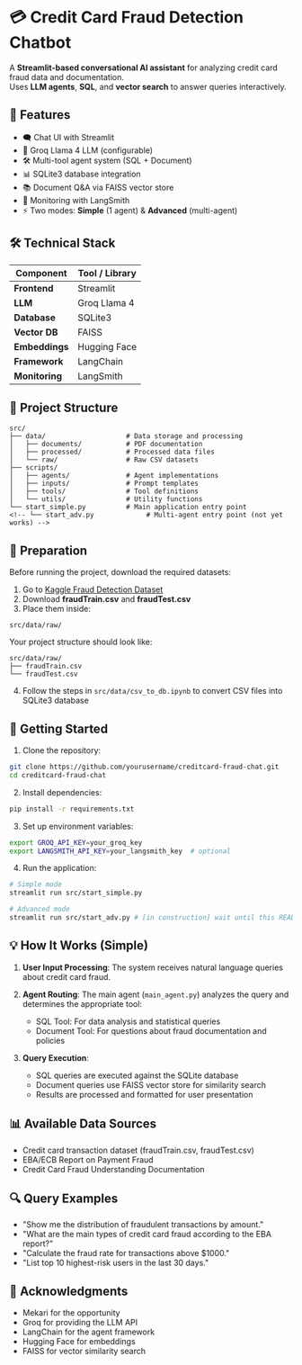 # 💳 Credit Card Fraud Detection Chatbot

A **Streamlit-based conversational AI assistant** for analyzing credit card fraud data and documentation.  
Uses **LLM agents**, **SQL**, and **vector search** to answer queries interactively.

## 🌟 Features

- 🗨️ Chat UI with Streamlit
- 🧠 Groq Llama 4 LLM (configurable)
- 🛠 Multi-tool agent system (SQL + Document)
- 📊 SQLite3 database integration
- 📚 Document Q&A via FAISS vector store
- 🔎 Monitoring with LangSmith
- ⚡ Two modes: **Simple** (1 agent) & **Advanced** (multi-agent)

## 🛠 Technical Stack

| Component      | Tool / Library |
|---------------|----------------|
| **Frontend**  | Streamlit |
| **LLM**       | Groq Llama 4 |
| **Database**  | SQLite3 |
| **Vector DB** | FAISS |
| **Embeddings**| Hugging Face |
| **Framework** | LangChain |
| **Monitoring**| LangSmith |

## 📁 Project Structure

```
src/
├── data/                    # Data storage and processing
│   ├── documents/           # PDF documentation
│   ├── processed/           # Processed data files
│   └── raw/                 # Raw CSV datasets
├── scripts/
│   ├── agents/              # Agent implementations
│   ├── inputs/              # Prompt templates
│   ├── tools/               # Tool definitions
│   └── utils/               # Utility functions
└── start_simple.py          # Main application entry point
<!-- └── start_adv.py             # Multi-agent entry point (not yet works) -->
```

## 🧰 Preparation

Before running the project, download the required datasets:

1. Go to [Kaggle Fraud Detection Dataset](https://www.kaggle.com/datasets/kartik2112/fraud-detection/data?select=fraud%20dataset)
2. Download **fraudTrain.csv** and **fraudTest.csv**
3. Place them inside:
   
```
src/data/raw/
```

Your project structure should look like:

```
src/data/raw/
├── fraudTrain.csv
└── fraudTest.csv
```

4. Follow the steps in `src/data/csv_to_db.ipynb` to convert CSV files into SQLite3 database


## 🚀 Getting Started

1. Clone the repository:

```bash
git clone https://github.com/yourusername/creditcard-fraud-chat.git
cd creditcard-fraud-chat
```

2. Install dependencies:

```bash
pip install -r requirements.txt
```

3. Set up environment variables:

```bash
export GROQ_API_KEY=your_groq_key
export LANGSMITH_API_KEY=your_langsmith_key  # optional
```

4. Run the application:

```bash
# Simple mode
streamlit run src/start_simple.py

# Advanced mode
streamlit run src/start_adv.py # [in construction] wait until this README.md gets updated again
```

<!-- ## 🧠 Simple vs Advanced Mode

| Mode           | How It Works                                   | Pros                              | Cons                                |
|---------------|-----------------------------------------------|----------------------------------|------------------------------------|
| **Simple**    | Single `MainAgent` with combined prompt + tools | ✅ Easy to deploy<br>✅ Fewer components<br>✅ Fast | ❌ Harder to debug<br>❌ Long prompt |
| **Advanced**  | Preprocessor → Supervisor → SQL & Doc agents    | ✅ Modular<br>✅ Easier to debug<br>✅ Extensible | ❌ More config<br>❌ Slightly slower | -->

<!-- ## 📊 Architecture Graphs

| Simple Mode (Placeholder) | Advanced Mode (Placeholder) |
|-------------|---------------|
| ![Simple](https://i.pinimg.com/474x/16/3d/cb/163dcb920d747eb5e11490f8551561b8.jpg) | ![Advanced](https://camo.githubusercontent.com/3396240bff15f09c0c6ab76bc471043812867b5d2ee8fc9588da0f3785b8feef/68747470733a2f2f692e70696e696d672e636f6d2f343734782f64342f63612f64332f64346361643363653832393165393735393633313036643665353966333239362e6a7067) | -->

## 💡 How It Works (Simple)

1. **User Input Processing**: The system receives natural language queries about credit card fraud.

2. **Agent Routing**: The main agent (`main_agent.py`) analyzes the query and determines the appropriate tool:
   - SQL Tool: For data analysis and statistical queries
   - Document Tool: For questions about fraud documentation and policies

3. **Query Execution**:
   - SQL queries are executed against the SQLite database
   - Document queries use FAISS vector store for similarity search
   - Results are processed and formatted for user presentation

## 📊 Available Data Sources

- Credit card transaction dataset (fraudTrain.csv, fraudTest.csv)
- EBA/ECB Report on Payment Fraud
- Credit Card Fraud Understanding Documentation

## 🔍 Query Examples

- "Show me the distribution of fraudulent transactions by amount."
- "What are the main types of credit card fraud according to the EBA report?"
- "Calculate the fraud rate for transactions above $1000."
- "List top 10 highest-risk users in the last 30 days."

## 🙏 Acknowledgments

- Mekari for the opportunity
- Groq for providing the LLM API
- LangChain for the agent framework
- Hugging Face for embeddings
- FAISS for vector similarity search
